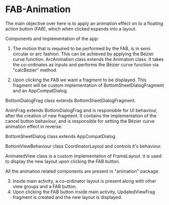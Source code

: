 # FAB-Animation

The main objective over here is to apply an animation effect on to a floating action button (FAB), which when clicked expands into a layout.

Components and Implementation of the app:

1) The motion that is required to be performed by the FAB, is in semi circular or arc fashion. This can be achieved by applying the Bézier curve function.
ArcAnimation class extends the Animation class. It takes the co-ordinates as inputs and performs the Bézier curve function via "calcBezier" method.

2) Upon clicking the FAB we want a fragment to be displayed. This fragment will be custom implementation of BottomSheetDialogFragment and an AppCompatDialog.

BottomDialogFrag class extends BottomSheetDialogFragment.

AnimFrag extends BottomDialogFrag and is responsible for UI behaviour, after the creation of new fragment. It contains the implementation of the cancel button
behaviour, and is responsible for setting the Bézier curve animation effect in reverse.

BottomSheetDialog class extends AppCompatDialog.

BottomViewBehaviour class CoordinatorLayout and controls it's behaviour.

AnimatedView class is a custom implementation of FrameLayout. it is used to display the new layout upon clicking the FAB button.



All the animation related components are present in "animation" package.

3) Inside main activity, a co-ordinator layout is present along with other view groups and a FAB button.
4) Upon clicking the FAB button inside main activity, UpdatedViewFrag fragment is created and the new layout is displayed.
